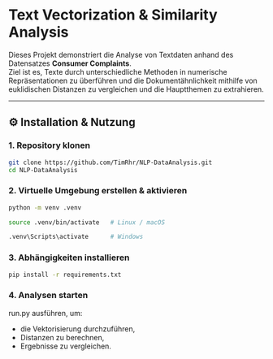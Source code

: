 # Text Vectorization & Similarity Analysis  

Dieses Projekt demonstriert die Analyse von Textdaten anhand des Datensatzes **Consumer Complaints**.  
Ziel ist es, Texte durch unterschiedliche Methoden in numerische Repräsentationen zu überführen und die Dokumentähnlichkeit mithilfe von euklidischen Distanzen zu vergleichen und die Hauptthemen zu extrahieren.

---

## ⚙️ Installation & Nutzung  

### 1. Repository klonen  
```bash
git clone https://github.com/TimRhr/NLP-DataAnalysis.git
cd NLP-DataAnalysis
```

### 2. Virtuelle Umgebung erstellen & aktivieren
```bash
python -m venv .venv
```
```bash
source .venv/bin/activate   # Linux / macOS
```
```bash
.venv\Scripts\activate      # Windows
```

### 3. Abhängigkeiten installieren
```bash
pip install -r requirements.txt
```

### 4. Analysen starten
run.py ausführen, um:
- die Vektorisierung durchzuführen,
- Distanzen zu berechnen,
- Ergebnisse zu vergleichen.